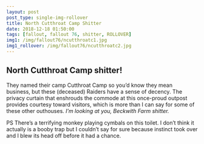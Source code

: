 ```yaml
---
layout: post
post_type: single-img-rollover
title: North Cutthroat Camp Shitter
date: 2018-12-18 01:50:00
tags: [fallout, fallout 76, shitter, ROLLOVER]
img1: /img/fallout76/ncutthroatc1.jpg
img1_rollover: /img/fallout76/ncutthroatc2.jpg
---
```

## North Cutthroat Camp shitter!

They named their camp Cutthroat Camp so you’d know they mean business, but these (deceased) Raiders have a sense of decency. The privacy curtain that enshrouds the commode at this once-proud outpost provides courtesy toward visitors, which is more than I can say for some of these other outhouses. *I’m looking at you, Beckwith Farm shitter.*

PS There’s a terrifying monkey playing cymbals on this toilet. I don’t think it actually is a booby trap but I couldn’t say for sure because instinct took over and I blew its head off before it had a chance.

